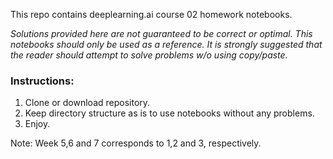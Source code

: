 This repo contains deeplearning.ai course 02 homework notebooks.

*Solutions provided here are not guaranteed to be correct or optimal.
This notebooks should only be used as a reference.
It is strongly suggested that the reader should attempt to solve problems w/o
using copy/paste.*

### Instructions:

1. Clone or download repository.
2. Keep directory structure as is to use notebooks without any problems.
3. Enjoy.


Note: Week 5,6 and 7 corresponds to 1,2 and 3, respectively.
